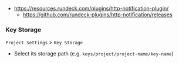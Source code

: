 * https://resources.rundeck.com/plugins/http-notification-plugin/
    * https://github.com/rundeck-plugins/http-notification/releases
 
### Key Storage

`Project Settings` > `Key Storage`

* Select its storage path (e.g. `keys/project/project-name/key-name`)
